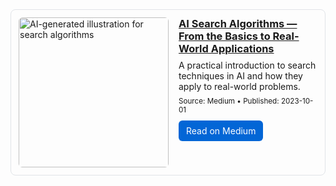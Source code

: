 <div class="blog-card" style="display:flex;gap:16px;align-items:flex-start;border:1px solid #e1e4e8;padding:12px;border-radius:8px;">
    <a href="https://s-nishad.medium.com/ai-search-algorithms-from-the-basics-to-real-world-applications-c71fda6231e6" target="_blank" rel="noopener">
        <img src="https://miro.medium.com/v2/resize:fit:720/format:webp/0*1HoDznFNuhI4lEh3" alt="AI-generated illustration for search algorithms" style="width:240px;height:auto;border-radius:6px;">
    </a>
    <div>
        <h3 style="margin:0 0 8px 0;"><a href="https://s-nishad.medium.com/ai-search-algorithms-from-the-basics-to-real-world-applications-c71fda6231e6" target="_blank" rel="noopener" style="color:inherit;text-decoration:underline;">AI Search Algorithms — From the Basics to Real-World Applications</a></h3>
        <p style="margin:0 0 8px 0;">A practical introduction to search techniques in AI and how they apply to real-world problems.</p>
        <p style="margin:0;"><small>Source: Medium • Published: 2023-10-01</small></p>
        <p style="margin-top:10px;"><a href="https://s-nishad.medium.com/ai-search-algorithms-from-the-basics-to-real-world-applications-c71fda6231e6" target="_blank" rel="noopener" style="background:#0366d6;color:#fff;padding:8px 12px;border-radius:6px;text-decoration:none;display:inline-block;">Read on Medium</a></p>
    </div>
</div>